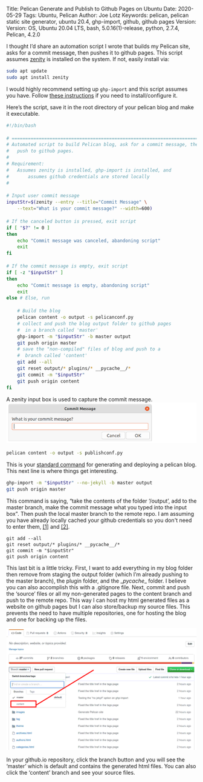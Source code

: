 Title: Pelican Generate and Publish to Github Pages on Ubuntu
Date: 2020-05-29
Tags: Ubuntu, Pelican
Author: Joe Lotz
Keywords: pelican, pelican static site generator, ubuntu 20.4, ghp-import, github, github pages
Version: Version: OS, Ubuntu 20.04 LTS, bash, 5.0.16(1)-release, python, 2.7.4, Pelican, 4.2.0

I thought I’d share an automation script I wrote that builds my Pelican site, asks for a commit message, then pushes it to github pages. This script assumes [zenity](https://packages.ubuntu.com/focal/zenity) is installed on the system. If not, easily install via:
```bash
sudo apt update
sudo apt install zenity
```
I would highly recommend setting up `ghp-import` and this script assumes you have. Follow [these instructions](https://opensource.com/article/19/5/run-your-blog-github-pages-python) if you  need to install/configure it. 

Here’s the script, save it in the root directory of your pelican blog and make it executable.
```bash
#!/bin/bash

# ========================================================================
# Automated script to build Pelican blog, ask for a commit message, then
#   push to github pages.
#
# Requirement:
#   Assumes zenity is installed, ghp-import is installed, and
#       assumes github credentials are stored locally
#

# Input user commit message
inputStr=$(zenity --entry --title="Commit Message" \
    --text="What is your commit message?" --width=600)

# If the canceled button is pressed, exit script
if [ "$?" != 0 ]
then
    echo "Commit message was canceled, abandoning script"
    exit
fi

# If the commit message is empty, exit script
if [ -z "$inputStr" ] 
then    
    echo "Commit message is empty, abandoning script"
    exit
else # Else, run 

    # Build the blog    
    pelican content -o output -s pelicanconf.py
    # collect and push the blog output folder to github pages
    #  in a branch called 'master'
    ghp-import -m "$inputStr" -b master output
    git push origin master
    # save the "non-compiled" files of blog and push to a
    #  branch called 'content'
    git add --all
    git reset output/* plugins/* __pycache__/*
    git commit -m "$inputStr"
    git push origin content
fi
```
A zenity input box is used to capture the commit message. 
![pelicanGithub-01](/images/pelicanGithub-01.png)
```bash
pelican content -o output -s publishconf.py
```
This is your [standard command](https://docs.getpelican.com/en/stable/publish.html) for generating and deploying a pelican blog. This next line is where things get interesting. 
```bash
ghp-import -m "$inputStr" --no-jekyll -b master output
git push origin master
```
This command is saying, “take the contents of the folder ‘/output’, add to the master branch, make the commit message what you typed into the input box". Then push the local master branch to the remote repo. I am assuming you have already locally cached your github credentials so you don't need to enter them, [[1]](https://help.github.com/en/github/using-git/caching-your-github-password-in-git) and [[2]](https://git-scm.com/docs/git-credential-store).

```shell
git add --all
git reset output/* plugins/* __pycache__/*
git commit -m "$inputStr"
git push origin content
```

This last bit is a little tricky. First, I want to add everything in my blog folder then remove from staging the output folder (which I’m already pushing to the master branch), the plugin folder, and the \__pycache__ folder. I believe you can also accomplish this with a .gitignore file. Next, commit and push the ‘source’ files or all my non-generated pages to the content branch and push to the remote repo. This way I can host my html generated files as a website on github pages but I can also store/backup my source files. This prevents the need to have multiple repositories, one for hosting the blog and one for backing up the files. 

![pelicanGithub-02](/images/pelicanGithub-02.png)

In your <name>github.io repository, click the branch button and you will see the ‘master’ which is default and contains the generated html files. You can also click the ‘content’ branch and see your source files.